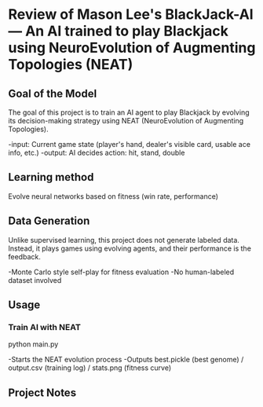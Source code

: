 # Review of Mason Lee's BlackJack-AI — An AI trained to play Blackjack using NeuroEvolution of Augmenting Topologies (NEAT)

## Goal of the Model
The goal of this project is to train an AI agent to play Blackjack by evolving its decision-making strategy using NEAT (NeuroEvolution of Augmenting Topologies).

-input: Current game state (player's hand, dealer's visible card, usable ace info, etc.)
-output: AI decides action: hit, stand, double

## Learning method
Evolve neural networks based on fitness (win rate, performance)

## Data Generation 
Unlike supervised learning, this project does not generate labeled data.
Instead, it plays games using evolving agents, and their performance is the feedback.

-Monte Carlo style self-play for fitness evaluation
-No human-labeled dataset involved

## Usage

### Train AI with NEAT
python main.py

-Starts the NEAT evolution process
-Outputs best.pickle (best genome) / output.csv (training log) / stats.png (fitness curve)

## Project Notes

